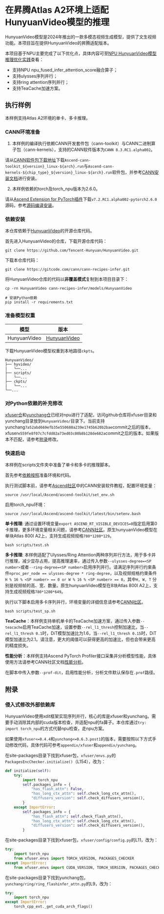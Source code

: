 # 在昇腾Atlas A2环境上适配HunyuanVideo模型的推理

HunyuanVideo模型是2024年推出的一款多模态视频生成模型，提供了文生视频功能。本项目旨在提供HunyuanVideo的昇腾适配版本。

本项目基于NPU主要完成了以下优化点，具体内容可至[NPU HunyuanVideo模型推理优化实践](../../docs/models/HunyuanVideo/HunyuanVideo_optimization.md)查看：

- 支持NPU npu_fused_infer_attention_score融合算子；
- 支持ulysses序列并行；
- 支持ring attention序列并行；
- 支持TeaCache加速方案。

## 执行样例

本样例支持Atlas A2环境的单卡、多卡推理。

### CANN环境准备

1. 本样例的编译执行依赖CANN开发套件包（cann-toolkit）与CANN二进制算子包（cann-kernels），支持的CANN软件版本为`CANN 8.3.RC1.alpha002`。

请从[CANN软件包下载地址](https://www.hiascend.com/developer/download/community/result?module=cann&cann=8.3.RC1.alpha002)下载`Ascend-cann-toolkit_${version}_linux-${arch}.run`与`Ascend-cann-kernels-${chip_type}_${version}_linux-${arch}.run`软件包，并参考[CANN安装文档](https://www.hiascend.com/document/detail/zh/CANNCommunityEdition/83RC1alpha002/softwareinst/instg/instg_0001.html?Mode=PmIns&OS=Debian&Software=cannToolKit)进行安装。

2. 本样例依赖的torch及torch_npu版本为2.6.0。

请从[Ascend Extension for PyTorch插件](https://gitee.com/ascend/pytorch/tree/v7.2.RC1.alpha002-pytorch2.6.0)下载`v7.2.RC1.alpha002-pytorch2.6.0`源码，参考[源码编译安装](https://www.hiascend.com/document/detail/zh/Pytorch/710/configandinstg/instg/insg_0005.html)。

### 依赖安装


本仓库依赖于[HunyuanVideo](https://github.com/Tencent-Hunyuan/HunyuanVideo)的开源仓库代码。

首先进入HunyuanVideo的仓库，下载开源仓库代码：

```shell
git clone https://github.com/Tencent-Hunyuan/HunyuanVideo.git
```

下载本仓库代码：

```shell
git clone https://gitcode.com/cann/cann-recipes-infer.git
```

将HunyuanVideo仓库的代码以**非覆盖模式**复制到本项目目录下：

```shell
cp -rn HunyuanVideo cann-recipes-infer/models/HunyuanVideo
```

```shell
# 安装Python依赖
pip install -r requirements.txt
```


### 准备模型权重

| 模型      | 版本                                           |
|---------|----------------------------------------------|
| HunyuanVideo | [HunyuanVideo](https://huggingface.co/tencent/HunyuanVideo#download-pretrained-models) |

下载HunyuanVideo模型权重到本地路径`ckpts`。

```
HunyuanVideo/
├── hyvideo/
|   └──...
├── scripts/
│   └──...
├── ckpts/
|   └──...
└──...
```

### 对Python依赖的补充修改

[xfuser仓](https://github.com/xdit-project/xDiT)和[yunchang仓](https://github.com/feifeibear/long-context-attention)已经对npu进行了适配，访问github仓库将xfuser目录和yunchang目录放到`HunyuanVideo/`目录下。当前支持yunchang`7a52abd669efb35e550680a239e1745b620b2bae`commit之后的版本，xfuser`e559fe8f07c7cfdd02a73ed03c00b8b128de682a`commit之后的版本。如果版本不匹配，请参考[附录](#附录)修改。

### 快速启动

本样例在scripts文件夹中准备了单卡和多卡的推理脚本。

首先参考[依赖按照](#12-依赖安装)准备环境和代码。

执行测试脚本前，请参考[Ascend社区](https://www.hiascend.com/document/detail/zh/CANNCommunityEdition/83RC1alpha001/softwareinst/instg/instg_quick.html?Mode=PmIns&OS=Debian&Software=cannToolKit)中的CANN安装软件教程，配置环境变量：

```shell
source /usr/local/Ascend/ascend-toolkit/set_env.sh 
```

启用torch_npu环境：

```shell
source /usr/local/Ascend/ascend-toolkit/latest/bin/setenv.bash 
```

**单卡推理**: 通过设置环境变量`export ASCEND_RT_VISIBLE_DEVICES=0`指定启用第0卡推理，更多环境变量相关问题，请参考[CANN社区](https://www.hiascend.com/document/detail/zh/CANNCommunityEdition/83RC1alpha001/maintenref/envvar/envref_07_0028.html)。原生hunyuanVideo模型在单块Atlas 800I A2上，支持生成视频规格`780*1280*129`。
```shell
bash scripts/test.sh
```

**多卡推理**: 本样例适配了Ulysses/Ring Attention两种序列并行方法，用于多卡并行推理，减少显存占用，提高推理速率，通过传入参数`--ulysses-degree=<SP number>`或者`--ring-degree=<SP number>`启用序列并行。请满足序列并行约束条件`nproc_per_node == ulysses-degree * ring-degree`，以及视频规格约束条件`H % 16 % <SP number> == 0 or W % 16 % <SP number> == 0`，其中`H, W, T` 分别是视频帧的高、宽、数量。原生hunyuanVideo模型在8块Atlas 800I A2上，支持生成视频规格`780*1280*649`。

执行以下脚本启用多卡序列并行，环境变量的详细信息请参考[CANN社区](https://www.hiascend.com/document/detail/zh/CANNCommunityEdition/83RC1alpha001/maintenref/envvar/envref_07_0001.html)。

```shell
bash scripts/test_sp.sh
```

**TeaCache**：本样例支持单机单卡的TeaCache加速方案，通过传入参数`--teacache`启用TeaCache加速，设置参数`--rel_l1_thresh`控制加速比，当`--rel_l1_thresh 0.1`时，DiT模型加速比为1.6，当`--rel_l1_thresh 0.15`时，DiT模型加速比为2.1。请注意，更大的阈值可以获得更高的加速比，但也会带来更高的精度损失。

**性能分析**：本样例支持Ascend PyTorch Profiler接口采集并分析模型性能，具体使用方法请参考CANN社区文档[性能分析](https://www.hiascend.com/document/detail/zh/canncommercial/80RC3/devaids/devtools/profiling/atlasprofiling_16_0006.html)。

在脚本中传入参数`--prof-dit`，启用性能分析，分析文件默认保存在`.prof`路径。

## 附录

### 侵入式修改外部依赖库

HunyuanVideo使用xdit框架实现序列并行，核心的库是xfuser和yunchang。需要手动消除其内部的cuda版本检查，并适配npu的fa算子。本仓库通过`try: import torch_npu`的方式代替npu检查，走npu方案。

如果使用`xfuser<=0.4.4`和`yunchang<=0.6.3.post1`的版本，需要按照以下方式手动修改代码，具体代码可参考`appendix/xfuser`和`appendix/yunchang`。

在site-packages目录下找到xfuser包，`xfuser/envs.py`的`PackagesEncChecker.initialize()`（L154），改为：

```python
def initialize(self):
    try:
        import torch_npu
        self.packages_info = {
            "has_flash_attn": False,
            "has_long_ctx_attn": self.check_long_ctx_attn(),
            "diffusers_version": self.check_diffusers_version(),
        }
    except ImportError:
        self.packages_info = {
            "has_flash_attn": self.check_flash_attn(),
            "has_long_ctx_attn": self.check_long_ctx_attn(),
            "diffusers_version": self.check_diffusers_version(),
        }
```

在site-packages目录下找到xfuser包，`xfuser/config/config.py`的L11，改为：

```python
try:
    import torch_npu
    from xfuser.envs import TORCH_VERSION, PACKAGES_CHECKER
except ImportError:
    from xfuser.envs import CUDA_VERSION, TORCH_VERSION, PACKAGES_CHECKER
```

在site-packages目录下找到yunchang包，`yunchang/ring/ring_flashinfer_attn.py`的L9，改为：

```python
try:
    import torch_npu
except ImportError:
    torch_cpp_ext._get_cuda_arch_flags()
```